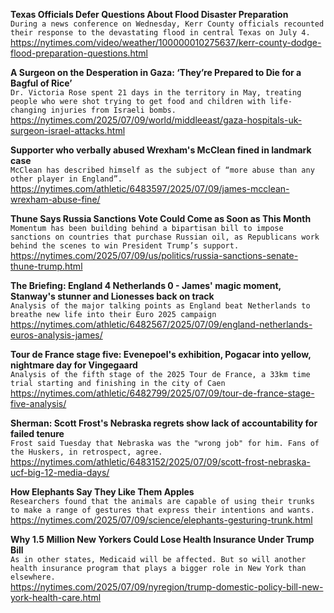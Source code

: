 **Texas Officials Defer Questions About Flood Disaster Preparation**\
`During a news conference on Wednesday, Kerr County officials recounted their response to the devastating flood in central Texas on July 4.`\
https://nytimes.com/video/weather/100000010275637/kerr-county-dodge-flood-preparation-questions.html

**A Surgeon on the Desperation in Gaza: ‘They’re Prepared to Die for a Bagful of Rice’**\
`Dr. Victoria Rose spent 21 days in the territory in May, treating people who were shot trying to get food and children with life-changing injuries from Israeli bombs.`\
https://nytimes.com/2025/07/09/world/middleeast/gaza-hospitals-uk-surgeon-israel-attacks.html

**Supporter who verbally abused Wrexham's McClean fined in landmark case**\
`McClean has described himself as the subject of “more abuse than any other player in England”.`\
https://nytimes.com/athletic/6483597/2025/07/09/james-mcclean-wrexham-abuse-fine/

**Thune Says Russia Sanctions Vote Could Come as Soon as This Month**\
`Momentum has been building behind a bipartisan bill to impose sanctions on countries that purchase Russian oil, as Republicans work behind the scenes to win President Trump’s support.`\
https://nytimes.com/2025/07/09/us/politics/russia-sanctions-senate-thune-trump.html

**The Briefing: England 4 Netherlands 0 - James' magic moment, Stanway's stunner and Lionesses back on track**\
`Analysis of the major talking points as England beat Netherlands to breathe new life into their Euro 2025 campaign`\
https://nytimes.com/athletic/6482567/2025/07/09/england-netherlands-euros-analysis-james/

**Tour de France stage five: Evenepoel's exhibition, Pogacar into yellow, nightmare day for Vingegaard**\
`Analysis of the fifth stage of the 2025 Tour de France, a 33km time trial starting and finishing in the city of Caen`\
https://nytimes.com/athletic/6482799/2025/07/09/tour-de-france-stage-five-analysis/

**Sherman: Scott Frost's Nebraska regrets show lack of accountability for failed tenure**\
`Frost said Tuesday that Nebraska was the "wrong job" for him. Fans of the Huskers, in retrospect, agree.`\
https://nytimes.com/athletic/6483152/2025/07/09/scott-frost-nebraska-ucf-big-12-media-days/

**How Elephants Say They Like Them Apples**\
`Researchers found that the animals are capable of using their trunks to make a range of gestures that express their intentions and wants.`\
https://nytimes.com/2025/07/09/science/elephants-gesturing-trunk.html

**Why 1.5 Million New Yorkers Could Lose Health Insurance Under Trump Bill**\
`As in other states, Medicaid will be affected. But so will another health insurance program that plays a bigger role in New York than elsewhere.`\
https://nytimes.com/2025/07/09/nyregion/trump-domestic-policy-bill-new-york-health-care.html

